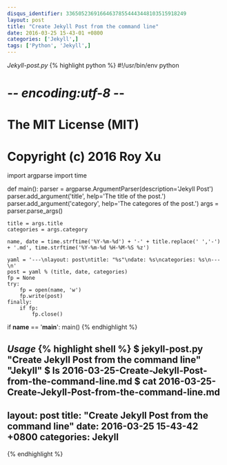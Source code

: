 ```yaml
---
disqus_identifier: 336505236916646378554443448103515918249
layout: post
title: "Create Jekyll Post from the command line"
date: 2016-03-25 15-43-01 +0800
categories: ['Jekyll',]
tags: ['Python', 'Jekyll',]
---
```

*Jekyll-post.py*
{% highlight python %}
#!/usr/bin/env python
# -*- encoding:utf-8 -*-

# The MIT License (MIT)
#
# Copyright (c) 2016 Roy Xu

import argparse
import time

def main():
    parser = argparse.ArgumentParser(description='Jekyll Post')
    parser.add_argument('title', help='The title of the post.')
    parser.add_argument('category', help='The categores of the post.')
    args = parser.parse_args()
    
    title = args.title
    categories = args.category

    name, date = time.strftime('%Y-%m-%d') + '-' + title.replace(' ','-') + '.md', time.strftime('%Y-%m-%d %H-%M-%S %z')

    yaml = '---\nlayout: post\ntitle: "%s"\ndate: %s\ncategories: %s\n---\n'
    post = yaml % (title, date, categories)
    fp = None
    try:
        fp = open(name, 'w')
        fp.write(post)
    finally:
        if fp:
            fp.close()

if __name__ == '__main__':
    main()
{% endhighlight %}

*Usage*
{% highlight shell %}
$ jekyll-post.py "Create Jekyll Post from the command line" "Jekyll"
$ ls
2016-03-25-Create-Jekyll-Post-from-the-command-line.md
$ cat 2016-03-25-Create-Jekyll-Post-from-the-command-line.md
---
layout: post
title: "Create Jekyll Post from the command line"
date: 2016-03-25 15-43-42 +0800
categories: Jekyll
---
{% endhighlight %}


